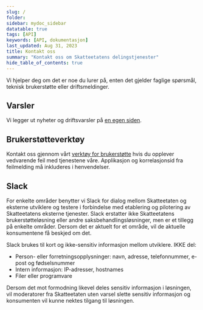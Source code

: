 ```yaml
---
slug: /
folder: 
sidebar: mydoc_sidebar
datatable: true
tags: [API]
keywords: [API, dokumentasjon]
last_updated: Aug 31, 2023
title: Kontakt oss
summary: "Kontakt oss om Skatteetatens delingstjenester"
hide_table_of_contents: true
---
```

Vi hjelper deg om det er noe du lurer på, enten det gjelder faglige spørsmål, teknisk brukerstøtte eller driftsmeldinger.

## Varsler

Vi legger ut nyheter og driftsvarsler på [en egen siden](/nyheter-og-driftsvarsler).

## Brukerstøtteverktøy

Kontakt oss gjennom vårt [verktøy for brukerstøtte](https://www.skatteetaten.no/deling/kontakt/) hvis du opplever vedvarende feil med tjenestene våre. Applikasjon og korrelasjonsid fra feilmelding må inkluderes i henvendelser.

## Slack

For enkelte områder benytter vi Slack for dialog mellom Skatteetaten og eksterne utviklere og testere i forbindelse med etablering og pilotering av Skatteetatens eksterne tjenester.
Slack erstatter ikke Skatteetatens brukerstøtteløsning eller andre saksbehandlingsløsninger, men er et tillegg på enkelte områder. Dersom det er aktuelt for et område, vil de aktuelle konsumentene få beskjed om det.

Slack brukes til  kort og ikke-sensitiv informasjon mellom utviklere. IKKE del:
* Person- eller forretningsopplysninger: navn, adresse, telefonnummer, e-post og fødselsnummer
* Intern informasjon: IP-adresser, hostnames
* Filer eller programvare

Dersom det mot formodning likevel deles sensitiv informasjon i løsningen, vil moderatorer fra Skatteetaten uten varsel slette sensitiv informasjon og konsumenten vil kunne nektes tilgang til løsningen.

